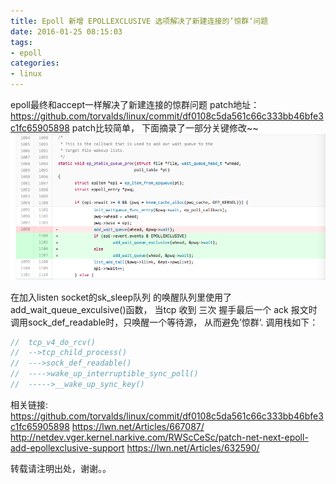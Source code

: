 ```yaml
---
title: Epoll 新增 EPOLLEXCLUSIVE 选项解决了新建连接的’惊群‘问题
date: 2016-01-25 08:15:03
tags:
- epoll
categories:
- linux
---
```




epoll最终和accept一样解决了新建连接的惊群问题 patch地址：
 https://github.com/torvalds/linux/commit/df0108c5da561c66c333bb46bfe3c1fc65905898
patch比较简单， 下面摘录了一部分关键修改~~
![](http://raw.githubusercontent.com/wangxuemin/myblog/master/pic_bak/epoll-exculsive-1.png) 

在加入listen socket的sk_sleep队列 的唤醒队列里使用了 add_wait_queue_exculsive()函数，  当tcp 收到 三次
握手最后一个 ack 报文时调用sock_def_readable时，只唤醒一个等待源， 从而避免’惊群‘.
调用栈如下：
```c
//  tcp_v4_do_rcv()
//  -->tcp_child_process()
//  --->sock_def_readable()
//  ---->wake_up_interruptible_sync_poll()
//  ----->__wake_up_sync_key()
```

相关链接:
https://github.com/torvalds/linux/commit/df0108c5da561c66c333bb46bfe3c1fc65905898
https://lwn.net/Articles/667087/
http://netdev.vger.kernel.narkive.com/RWScCeSc/patch-net-next-epoll-add-epollexclusive-support
https://lwn.net/Articles/632590/

转载请注明出处，谢谢。。
